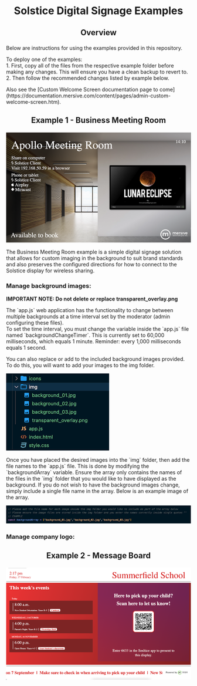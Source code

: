 # <p style="text-align:center">Solstice Digital Signage Examples</p>
## <p style="text-align:center">Overview</p>
<p>
Below are instructions for using the examples provided in this repository.
</p>
<p>
To deploy one of the examples:
<br>1. First, copy all of the files from the respective example folder before making any changes. This will ensure you have a clean backup to revert to.
<br>2. Then follow the recommended changes listed by example below.
</p>
<p>Also see the [Custom Welcome Screen documentation page to come](https://documentation.mersive.com/content/pages/admin-custom-welcome-screen.htm).
</p>

## <p style="text-align:center">Example 1 - Business Meeting Room</p>
![Business Example](./readme_images/business_example.png)
<p>
The Business Meeting Room example is a simple digital signage solution that allows for custom imaging in the background to suit brand standards and also preserves the configured directions for how to connect to the Solstice display for wireless sharing.
</p>

### Manage background images:
**IMPORTANT NOTE: Do not delete or replace transparent_overlay.png**
<p>
The `app.js` web application has the functionality to change between multiple backgrounds at a time interval set by the moderator (admin configuring these files).
<br>
To set the time interval, you must change the variable inside the `app.js` file named `backgroundChangeTimer`. This is currently set to 60,000 milliseconds, which equals 1 minute. Reminder: every 1,000 milliseconds equals 1 second.<br>
</p>
<p>
You can also replace or add to the included background images provided. To do this, you will want to add your images to the img folder.
<br>
</p>

![Image Location](./readme_images/image_location.png)
<br>
<p>
Once you have placed the desired images into the `img` folder, then add the file names to the `app.js`  file. This is done by modifying the `backgroundArray` variable. Ensure the array only contains the names of the files in the `img` folder that you would like to have displayed as the background.
If you do not wish to have the background images change, simply include a single file name in the array. Below is an example image of the array.
<br>
</p>

![Array Example](./readme_images/array_example.png)


### Manage company logo:
<p>

</p>

## <p style="text-align:center">Example 2 - Message Board</p>
![Messageboard Example](./readme_images/messageboard_example.png)